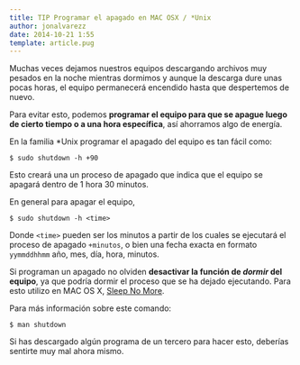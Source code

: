 ```yaml
---
title: TIP Programar el apagado en MAC OSX / *Unix
author: jonalvarezz
date: 2014-10-21 1:55
template: article.pug
---
```


Muchas veces dejamos nuestros equipos descargando archivos muy pesados en la noche mientras dormimos y aunque la descarga dure unas pocas horas, el equipo permanecerá encendido hasta que despertemos de nuevo.

Para evitar esto, podemos **programar el equipo para que se apague luego de cierto tiempo o a una hora específica**, así ahorramos algo de energía.

En la familia \*Unix programar el apagado del equipo es tan fácil como:

    $ sudo shutdown -h +90

Esto creará una un proceso de apagado que indica que el equipo se apagará dentro de 1 hora 30 minutos.

En general para apagar el equipo,

    $ sudo shutdown -h <time>

Donde `<time>` pueden ser los minutos a partir de los cuales se ejecutará el proceso de apagado `+minutos`, o bien una fecha exacta en formato `yymmddhhmm` año, mes, día, hora, minutos.

Si programan un apagado no olviden **desactivar la función de _dormir_ del equipo**, ya que podría dormir el proceso que se ha dejado ejecutando. Para esto utilizo en MAC OS X, [Sleep No More](http://sleepnomoreapp.com).

Para más información sobre este comando:

    $ man shutdown

Si has descargado algún programa de un tercero para hacer esto, deberías sentirte muy mal ahora mismo.
